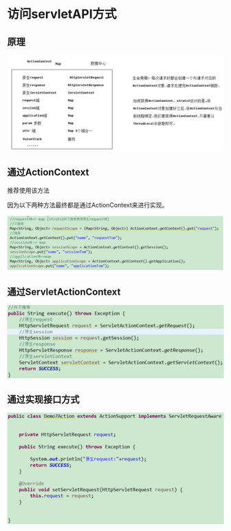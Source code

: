 # 访问servletAPI方式

## 原理

![](../../.gitbook/assets/image%20%28147%29.png)

## 通过ActionContext

推荐使用该方法

因为以下两种方法最终都是通过ActionContext来进行实现。

![](../../.gitbook/assets/image%20%28111%29.png)

## 通过ServletActionContext

![](../../.gitbook/assets/image%20%2896%29.png)

## 通过实现接口方式

![](../../.gitbook/assets/image%20%28101%29.png)

